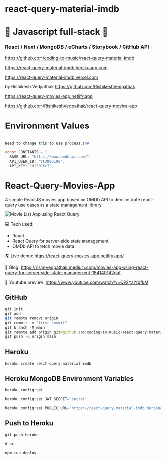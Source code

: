 # react-query-material-imdb

# 🚀 Javascript full-stack 🚀

### React / Next / MongoDB / eCharts / Storybook / GitHub API

https://github.com/coding-to-music/react-query-material-imdb

https://react-query-material-imdb.herokuapp.com

https://react-query-material-imdb.vercel.com

by Rishikesh Vedpathak https://github.com/RishikeshVedpathak

https://react-query-movies-app.netlify.app

https://github.com/RishikeshVedpathak/react-query-movies-app

# Environment Values

```java

Need to change this to use process.env

const CONSTANTS = {
  BASE_URL: "https://www.omdbapi.com/",
  API_USER_ID: "tt3896198",
  API_KEY: "91300fc7",
```

# React-Query-Movies-App

A simple ReactJS movies app based on OMDb API to demonstrate react-query use cases as a state management library

![Movie List App using React Query](https://user-images.githubusercontent.com/1983286/118408706-5280da00-b6a4-11eb-887f-39457e754290.png)

💻 Tech used:

- React
- React Query for server-side state management
- OMDb API to fetch movie data

🌎 Live demo: https://react-query-movies-app.netlify.app/

📌 Blog: https://rishi-vedpathak.medium.com/movies-app-using-react-query-for-server-side-state-management-184140142daf

🎥 Youtube preview: https://www.youtube.com/watch?v=Q92YalYbfkM

## GitHub

```java
git init
git add .
git remote remove origin
git commit -m "first commit"
git branch -M main
git remote add origin git@github.com:coding-to-music/react-query-material-imdb.git
git push -u origin main
```

## Heroku

```java
heroku create react-query-material-imdb

```

## Heroku MongoDB Environment Variables

```java
heroku config:set

heroku config:set JWT_SECRET="secret"

heroku config:set PUBLIC_URL="https://react-query-material-imdb.herokuapp.com"
```

## Push to Heroku

```java
git push heroku

# or

npm run deploy
```
